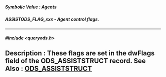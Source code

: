 ##### Symbolic Value : Agents
##### ASSISTODS_FLAG_xxx - Agent control flags.
---
##### #include <queryods.h>
**Description :**
These flags are set in the dwFlags field of the ODS_ASSISTSTRUCT record.
**See Also :**
[ODS_ASSISTSTRUCT](D:/md_files/ODS_ASSISTSTRUCT.md)
---
